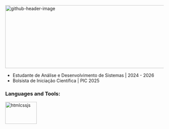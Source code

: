 <img width="661" height="200" alt="github-header-image" src="https://github.com/user-attachments/assets/f55465ee-626e-4ab2-8019-032e4fd612d5" />

<UL>
<li>Estudante de Análise e Desenvolvimento de Sistemas | 2024 - 2026</li>
<li>Bolsista de Iniciação Científica | PIC 2025</li>
</UL>
<h3 align="left">Languages and Tools:</h3>
<p align="left"> <img src="https://encrypted-tbn0.gstatic.com/images?q=tbn:ANd9GcR62n0gkTKXHlzIDvXAd3-MHESSUhfB2A4shw&s" alt="htmlcssjs" width="100" height="70"/> </a> </p>

